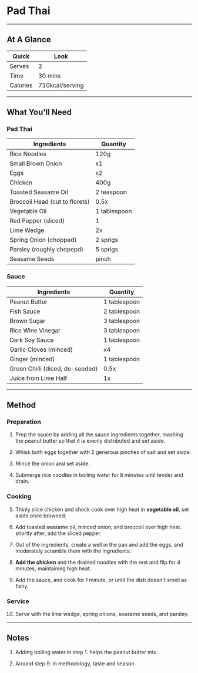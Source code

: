 # Pad Thai

---

## At A Glance

Quick | Look
-- | --
Serves | 2
Time | 30 mins
Calories | 710kcal/serving

---

## What You'll Need

### **Pad Thai**

Ingredients | Quantity
-- | --
Rice Noodles | 120g
Small Brown Onion | x1
Eggs | x2
Chicken | 400g
Toasted Seasame Oil | 2 teaspoon
Broccoli Head (cut to florets) | 0.5x
Vegetable Oil | 1 tablespoon
Red Pepper (sliced) | 1
Lime Wedge | 2x
Spring Onion (chopped) | 2 sprigs
Parsley (roughly chopepd) | 5 sprigs
Seasame Seeds | pinch

### **Sauce**

Ingredients | Quantity
-- | --
Peanut Butter | 1 tablespoon
Fish Sauce | 2 tablespoon
Brown Sugar | 3 tablespoon
Rice Wine Vinegar | 3 tablespoon
Dark Soy Sauce | 1 tablespoon
Garlic Cloves (minced) | x4
Ginger (minced) | 1 tablespoon
Green Chilli (diced, de-seeded) | 0.5x
Juice from Lime Half | 1x

---

## Method

### **Preparation**

1. Prep the sauce by adding all the sauce ingredients together, mashing the peanut butter so that it is evenly distributed and set aside.

2. Whisk both eggs together with 2 generous pinches of salt and set aside.

3. Mince the onion and set aside.

4. Submerge rice noodles in boiling water for 8 minutes until tender and drain.

### **Cooking**

5. Thinly slice chicken and shock cook over high heat in **vegetable oil**, set aside once browned.

6. Add toasted seasame oil, minced onion, and broccoli over high heat. shortly after, add the sliced pepper. 

7. Out of the ingredients, create a well in the pan and add the eggs, and moderately scramble them with the ingredients.

8. **Add the chicken** and the drained noodles with the rest and flip for 4 minutes, maintaining high heat.

9. Add the sauce, and cook for 1 minute, or until the dish doesn't smell as fishy.

### **Service**

10. Serve with the lime wedge, spring onions, seasame seeds, and parsley.

---

## Notes

1. Adding boiling water in step 1. helps the peanut butter mix.

2. Around step 9. in methodology, taste and season.